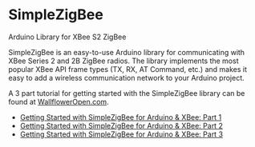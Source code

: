 # SimpleZigBee
Arduino Library for XBee S2 ZigBee

SimpleZigBee is an easy-to-use Arduino library for communicating with XBee Series 2 and 2B ZigBee radios. The library implements the most popular XBee API frame types (TX, RX, AT Command, etc.) and makes it easy to add a wireless communication network to your Arduino project. 

A 3 part tutorial for getting started with the SimpleZigBee library can be found at <a href="http://wallfloweropen.com/">WallflowerOpen.com</a>.
* <a href="http://wallfloweropen.com/?project=getting-started-with-simplezigbee-for-arduino-xbee-part-1">Getting Started with SimpleZigBee for Arduino & XBee: Part 1</a>
* <a href="http://wallfloweropen.com/?project=getting-started-with-simplezigbee-for-arduino-xbee-part-2">Getting Started with SimpleZigBee for Arduino & XBee: Part 2</a>
* <a href="http://wallfloweropen.com/?project=getting-started-with-simplezigbee-for-arduino-xbee-part-3">Getting Started with SimpleZigBee for Arduino & XBee: Part 3</a>
